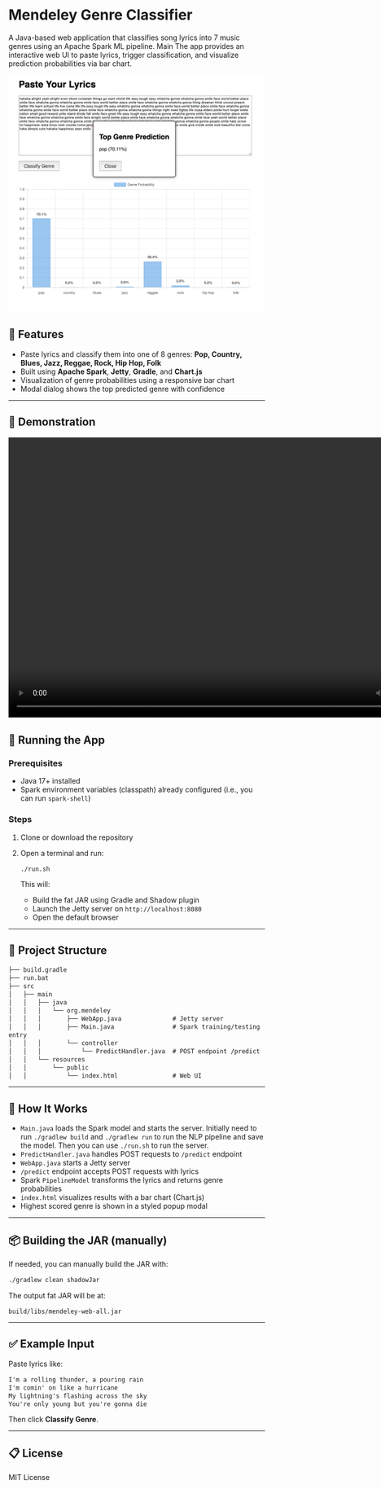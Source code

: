 # Mendeley Genre Classifier

A Java-based web application that classifies song lyrics into 7 music genres using an Apache Spark ML pipeline. Main The app provides an interactive web UI to paste lyrics, trigger classification, and visualize prediction probabilities via bar chart.

![Mendeley Genre Classifier Interface](assets/Interface.png)


## 🎯 Features

* Paste lyrics and classify them into one of 8 genres: **Pop, Country, Blues, Jazz, Reggae, Rock, Hip Hop, Folk**
* Built using **Apache Spark**, **Jetty**, **Gradle**, and **Chart.js**
* Visualization of genre probabilities using a responsive bar chart
* Modal dialog shows the top predicted genre with confidence

---

## 🎥 Demonstration
<video width="850" height="550" controls>
  <source src="assets/demonstration.mp4" type="video/mp4">
</video>

## 🚀 Running the App

### Prerequisites

* Java 17+ installed
* Spark environment variables (classpath) already configured (i.e., you can run `spark-shell`)

### Steps

1. Clone or download the repository
2. Open a terminal and run:

   ```
   ./run.sh
   ```

   This will:

   * Build the fat JAR using Gradle and Shadow plugin
   * Launch the Jetty server on `http://localhost:8080`
   * Open the default browser

---

## 📂 Project Structure

```
├── build.gradle
├── run.bat
├── src
│   ├── main
│   │   ├── java
│   │   │   └── org.mendeley
│   │   │       ├── WebApp.java              # Jetty server
│   │   │       ├── Main.java                # Spark training/testing entry
│   │   │       └── controller
│   │   │           └── PredictHandler.java  # POST endpoint /predict
│   │   └── resources
│   │       └── public
│   │           └── index.html               # Web UI
```

---

## 🔧 How It Works

* `Main.java` loads the Spark model and starts the server. Initially need to run `./gradlew build` and `./gradlew run` to run the NLP pipeline and save the model. Then you can use `./run.sh` to run the server.
* `PredictHandler.java` handles POST requests to `/predict` endpoint
* `WebApp.java` starts a Jetty server
* `/predict` endpoint accepts POST requests with lyrics
* Spark `PipelineModel` transforms the lyrics and returns genre probabilities
* `index.html` visualizes results with a bar chart (Chart.js)
* Highest scored genre is shown in a styled popup modal

---

## 📦 Building the JAR (manually)

If needed, you can manually build the JAR with:

```bash
./gradlew clean shadowJar
```

The output fat JAR will be at:

```
build/libs/mendeley-web-all.jar
```

---

## ✅ Example Input

Paste lyrics like:

```
I'm a rolling thunder, a pouring rain
I'm comin' on like a hurricane
My lightning's flashing across the sky
You're only young but you're gonna die
```

Then click **Classify Genre**.

---

## 📋 License

MIT License

